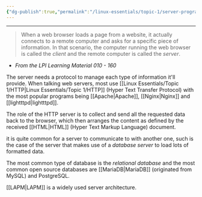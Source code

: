 ```yaml
---
{"dg-publish":true,"permalink":"/linux-essentials/topic-1/server-programs/","dgPassFrontmatter":true}
---
```


---
>When a web browser loads a page from a website, it actually connects to a remote computer and asks for a specific piece of information. In that scenario, the computer running the web browser is called the _client_ and the remote computer is called the _server_.
- _From the LPI Learning Material 010 - 160_

The server needs a protocol to manage each type of information it'll provide. When talking web servers, most use [[Linux Essentials/Topic 1/HTTP\|Linux Essentials/Topic 1/HTTP]] (Hyper Text Transfer Protocol) with the most popular programs being [[Apache\|Apache]], [[Nginx\|Nginx]] and [[lightttpd\|lightttpd]].

The role of the HTTP server is to collect and send all the requested data back to the browser, which then arranges the content as defined by the received [[HTML\|HTML]] (Hyper Text Markup Language) document. 

it is quite common for a server to communicate to with another one, such is the case of the server that makes use of a _database server_ to load lots of formatted data. 

The most common type of database is the _relational database_ and the most common open source databases are [[MariaDB\|MariaDB]] (originated from MySQL) and PostgreSQL.

[[LAPM\|LAPM]] is a widely used server architecture.